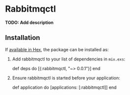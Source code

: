 # Rabbitmqctl

**TODO: Add description**

## Installation

If [available in Hex](https://hex.pm/docs/publish), the package can be installed as:

  1. Add rabbitmqctl to your list of dependencies in `mix.exs`:

        def deps do
          [{:rabbitmqctl, "~> 0.0.1"}]
        end

  2. Ensure rabbitmqctl is started before your application:

        def application do
          [applications: [:rabbitmqctl]]
        end

